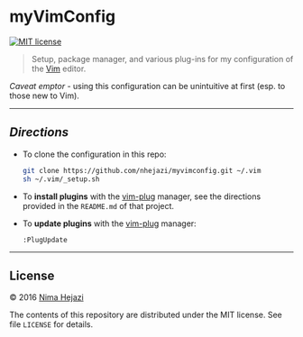 # myVimConfig

[![MIT license](http://img.shields.io/badge/license-MIT-brightgreen.svg)](http://opensource.org/licenses/MIT)

> Setup, package manager, and various plug-ins for my configuration of the
> [Vim](http://www.vim.org/index.php) editor.

_Caveat emptor_ - using this configuration can be unintuitive at first (esp. to
those new to Vim).

---

## _Directions_

* To clone the configuration in this repo:
  ```bash
  git clone https://github.com/nhejazi/myvimconfig.git ~/.vim
  sh ~/.vim/_setup.sh
  ```

* To __install plugins__ with the
[vim-plug](https://github.com/junegunn/vim-plug) manager, see the directions
provided in the `README.md` of that project.

* To __update plugins__ with the
[vim-plug](https://github.com/junegunn/vim-plug) manager:
  ```vim
  :PlugUpdate
  ```

---

## License

&copy; 2016 [Nima Hejazi](http://nimahejazi.org)

The contents of this repository are distributed under the MIT license. See file
`LICENSE` for details.
